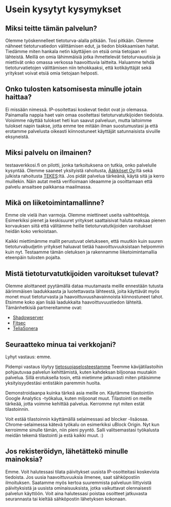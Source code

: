 # Usein kysytyt kysymykset


## Miksi teitte tämän palvelun?

Olemme työskennelleet tietoturva-alalla pitkään. Tosi pitkään. Olemme nähneet 
tietoturvatiedon välittämisen edut, ja tiedon blokkaamisen haitat. Tiedämme miten
hankala netin käyttäjien on etsiä omia tietojaan eri lähteistä. Meillä on
omia lähimmäisiä jotka ihmettelevät tietoturvauutisia ja miettivät onko
omassa verkossa haavoittuvia laitteita. Haluamme tehdä tietoturvatietojen
välittämisen niin tehokkaaksi, että kotikäyttäjät sekä yritykset voivat 
etsiä omia tietojaan helposti.


## Onko tulosten katsomisesta minulle jotain haittaa?

Ei missään nimessä. IP-osoitettasi koskevat tiedot ovat jo olemassa. 
Painamalla nappia haet vain omaa osoitettasi tietoturvatutkijoiden tiedoista.
Voisimme näyttää tulokset heti kun saavut palveluun, mutta laitoimme
tulokset napin taakse, jotta emme tee mitään ilman suostumustasi ja että 
erotamme palvelusta oikeasti kiinnostuneet käyttäjät satunnaisista
sivuille eksyneistä. 


## Miksi palvelu on ilmainen?

testaaverkkosi.fi on pilotti, jonka tarkoituksena on tutkia, onko
palvelulle kysyntää. Olemme saaneet yksityistä rahoitusta, 
[Ääkköset Oy](http://www.scanabc.com/):ltä sekä julkista rahoitusta 
[TEKES](https://www.businessfinland.fi):ltä. Jos pidät palvelua tärkeänä, 
käytä sitä ja kerro muillekin. Näin autat meitä verifioimaan ideaamme ja
osoittamaan että palvelu ansaitsee paikkansa maailmassa.
 

## Mikä on liiketoimintamallinne?

Emme ole vielä ihan varmoja. Olemme miettineet useita vaihtoehtoja. Esimerkiksi 
pienet ja keskisuuret yritykset saattaisivat haluta maksaa pienen korvauksen 
siitä että välitämme heille tietoturvatutkijoiden varoitukset heidän koko 
verkoistaan.

Kaikki miettimämme mallit perustuvat oletukseen, että muutkin kuin suuren 
tietoturvabudjetin yritykset haluavat tietää haavoittuvuuksistaan helpommin 
kuin nyt. Testaamme tämän oletuksen ja rakennamme liiketoimintamallia eteenpäin
tulosten pojalta.


## Mistä tietoturvatutkijoiden varoitukset tulevat?

Olemme aloittaneet pyytämällä dataa muutamasta meille ennestään tutusta
äärimmäisen laadukkaasta ja luotettavasta lähteestä, joita käyttävät myös monet 
muut tietoturvasta ja haavoittuvuushavainnoista kiinnostuneet tahot. Etsimme
koko ajan lisää laadukkaita haavoittuvuustiedon lähteitä. Tämänhetkisiä 
partnereitamme ovat:

* [Shadowserver](https://www.shadowserver.org/)
* [Fitsec](https://www.fitsec.com/)
* [TeliaSonera](https://www.tietoturva.fi/yhdistyksentoiminta/opinnaeytetyoekilpailu/aikaisemmat-opinnaeytetyoekilpailujen-voittajat/43-opinnaeytetyoekilpailun-voittajat-2010)


## Seuraatteko minua tai verkkojani?

Lyhyt vastaus: emme.

Pidempi vastaus löytyy [tietosuojaselosteestamme](https://testaaverkkosi.fi/tietosuoja)
Teemme kävijätilastoihin pohjautuvaa palvelun kehittämistä, kuten kahdeksan biljoonaa
muutakin palvelua. Sillä erotuksella tosin, että mietimme jatkuvasti miten pitäisimme
yksityisyydestäsi entistäkin paremmin huolta.

Demonstroidaanpa kuinka tärkeä asia meille on. Käytämme tilastointiin Google
Analytics -työkalua, kuten miljoonat muut. Tilastointi on meille tärkeää, 
jotta voimme kehittää palvelua. Kerromme nyt miten estät tilastoinnin. 

Voit estää tilastoinnin käyttämällä selaimessasi ad blocker -lisäosaa. 
Chrome-selaimessa kätevä työkalu on esimerkiksi uBlock Origin. Nyt kun 
kerroimme sinulle tämän, niin pieni pyyntö. Salli valitsemastasi työkalusta 
meidän tekemä tilastointi ja estä kaikki muut. :)


## Jos rekisteröidyn, lähetättekö minulle mainoksia?

Emme. Voit halutessasi tilata päivitykset uusista IP-osoitteitasi koskevista tiedoista. 
Jos uusia haavoittuvuuksia ilmenee, saat sähköpostiin ilmoituksen. Saatamme myös kertoa
suuremmista palveluun liittyvistä päivityksistä ja uusista ominaisuuksista, jotka vaikuttavat
olennaisesti palvelun käyttöön. Voit aina halutessasi poistaa osoitteet jatkuvasta
seurannasta tai kieltää sähköpostin lähetyksen kokonaan.

